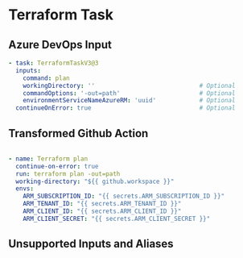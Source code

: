 # Terraform Task

## Azure DevOps Input

```yaml
- task: TerraformTaskV3@3
  inputs:
    command: plan
    workingDirectory: ''                             # Optional
    commandOptions: '-out=path'                      # Optional
    environmentServiceNameAzureRM: 'uuid'            # Optional
  continueOnError: true                              # Optional

```

## Transformed Github Action

```yaml

- name: Terraform plan
  continue-on-error: true
  run: terraform plan -out=path
  working-directory: "${{ github.workspace }}"
  envs:
    ARM_SUBSCRIPTION_ID: "{{ secrets.ARM_SUBSCRIPTION_ID }}"
    ARM_TENANT_ID: "{{ secrets.ARM_TENANT_ID }}"
    ARM_CLIENT_ID: "{{ secrets.ARM_CLIENT_ID }}"
    ARM_CLIENT_SECRET: "{{ secrets.ARM_CLIENT_SECRET }}"
```

## Unsupported Inputs and Aliases

